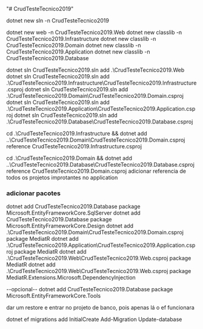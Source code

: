 "# CrudTesteTecnico2019" 

dotnet new sln -n CrudTesteTecnico2019

dotnet new web -n CrudTesteTecnico2019.Web
dotnet new classlib -n CrudTesteTecnico2019.Infrastructure
dotnet new classlib -n CrudTesteTecnico2019.Domain
dotnet new classlib -n CrudTesteTecnico2019.Application
dotnet new classlib -n CrudTesteTecnico2019.Database


dotnet sln CrudTesteTecnico2019.sln add .\CrudTesteTecnico2019.Web
dotnet sln CrudTesteTecnico2019.sln add .\CrudTesteTecnico2019.Infrastructure\CrudTesteTecnico2019.Infrastructure.csproj
dotnet sln CrudTesteTecnico2019.sln add .\CrudTesteTecnico2019.Domain\CrudTesteTecnico2019.Domain.csproj
dotnet sln CrudTesteTecnico2019.sln add .\CrudTesteTecnico2019.Application\CrudTesteTecnico2019.Application.csproj
dotnet sln CrudTesteTecnico2019.sln add .\CrudTesteTecnico2019.Database\CrudTesteTecnico2019.Database.csproj

cd .\CrudTesteTecnico2019.Infrastructure && dotnet add ..\CrudTesteTecnico2019.Domain\CrudTesteTecnico2019.Domain.csproj reference CrudTesteTecnico2019.Infrastructure.csproj

cd .\CrudTesteTecnico2019.Domain && dotnet add ..\CrudTesteTecnico2019.Database\CrudTesteTecnico2019.Database.csproj reference CrudTesteTecnico2019.Domain.csproj
adicionar referencia de todos os projetos improtantes no application

### adicionar pacotes

dotnet add CrudTesteTecnico2019.Database package Microsoft.EntityFrameworkCore.SqlServer
dotnet add CrudTesteTecnico2019.Database package Microsoft.EntityFrameworkCore.Design
dotnet add .\CrudTesteTecnico2019.Domain\CrudTesteTecnico2019.Domain.csproj package MediatR
dotnet add .\CrudTesteTecnico2019.Application\CrudTesteTecnico2019.Application.csproj package MediatR
dotnet add .\CrudTesteTecnico2019.Web\CrudTesteTecnico2019.Web.csproj package MediatR
dotnet add .\CrudTesteTecnico2019.Web\CrudTesteTecnico2019.Web.csproj package MediatR.Extensions.Microsoft.DependencyInjection

--opcional-- dotnet add CrudTesteTecnico2019.Database package Microsoft.EntityFrameworkCore.Tools

dar um restore e entrar no projeto de banco, pois apenas lá o ef funcionara

dotnet ef migrations add InitialCreate
Add-Migration
Update-database